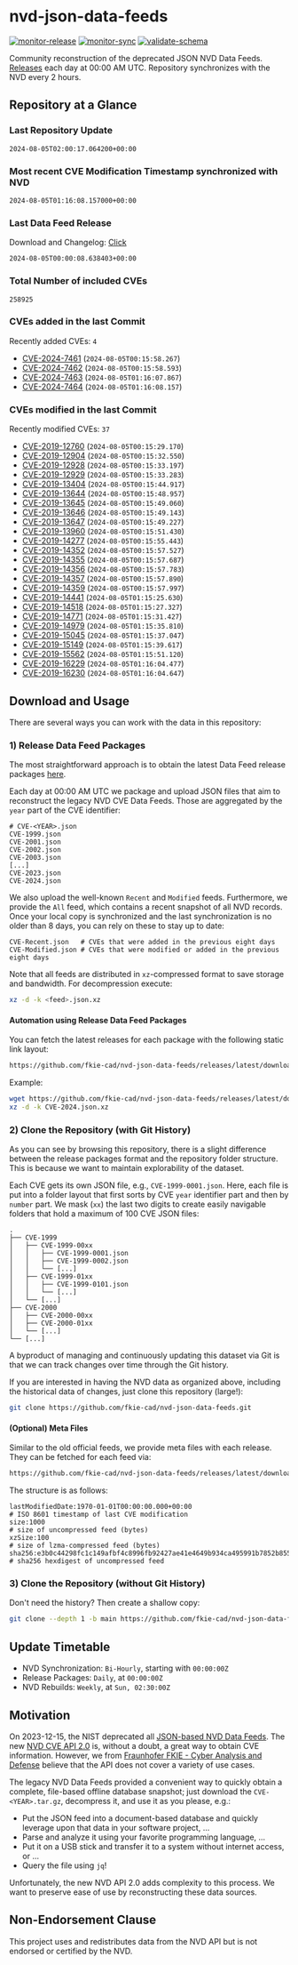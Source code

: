 # nvd-json-data-feeds

[![monitor-release](https://github.com/fkie-cad/nvd-json-data-feeds/actions/workflows/monitor_release.yml/badge.svg)](https://github.com/fkie-cad/nvd-json-data-feeds/actions/workflows/monitor_release.yml)
[![monitor-sync](https://github.com/fkie-cad/nvd-json-data-feeds/actions/workflows/monitor_sync.yml/badge.svg)](https://github.com/fkie-cad/nvd-json-data-feeds/actions/workflows/monitor_sync.yml)
[![validate-schema](https://github.com/fkie-cad/nvd-json-data-feeds/actions/workflows/validate_schema.yml/badge.svg)](https://github.com/fkie-cad/nvd-json-data-feeds/actions/workflows/validate_schema.yml)

Community reconstruction of the deprecated JSON NVD Data Feeds.
[Releases](https://github.com/fkie-cad/nvd-json-data-feeds/releases/latest) each day at 00:00 AM UTC.
Repository synchronizes with the NVD every 2 hours.

## Repository at a Glance

### Last Repository Update

```plain
2024-08-05T02:00:17.064200+00:00
```

### Most recent CVE Modification Timestamp synchronized with NVD

```plain
2024-08-05T01:16:08.157000+00:00
```

### Last Data Feed Release

Download and Changelog: [Click](https://github.com/fkie-cad/nvd-json-data-feeds/releases/latest)

```plain
2024-08-05T00:00:08.638403+00:00
```

### Total Number of included CVEs

```plain
258925
```

### CVEs added in the last Commit

Recently added CVEs: `4`

- [CVE-2024-7461](CVE-2024/CVE-2024-74xx/CVE-2024-7461.json) (`2024-08-05T00:15:58.267`)
- [CVE-2024-7462](CVE-2024/CVE-2024-74xx/CVE-2024-7462.json) (`2024-08-05T00:15:58.593`)
- [CVE-2024-7463](CVE-2024/CVE-2024-74xx/CVE-2024-7463.json) (`2024-08-05T01:16:07.867`)
- [CVE-2024-7464](CVE-2024/CVE-2024-74xx/CVE-2024-7464.json) (`2024-08-05T01:16:08.157`)


### CVEs modified in the last Commit

Recently modified CVEs: `37`

- [CVE-2019-12760](CVE-2019/CVE-2019-127xx/CVE-2019-12760.json) (`2024-08-05T00:15:29.170`)
- [CVE-2019-12904](CVE-2019/CVE-2019-129xx/CVE-2019-12904.json) (`2024-08-05T00:15:32.550`)
- [CVE-2019-12928](CVE-2019/CVE-2019-129xx/CVE-2019-12928.json) (`2024-08-05T00:15:33.197`)
- [CVE-2019-12929](CVE-2019/CVE-2019-129xx/CVE-2019-12929.json) (`2024-08-05T00:15:33.283`)
- [CVE-2019-13404](CVE-2019/CVE-2019-134xx/CVE-2019-13404.json) (`2024-08-05T00:15:44.917`)
- [CVE-2019-13644](CVE-2019/CVE-2019-136xx/CVE-2019-13644.json) (`2024-08-05T00:15:48.957`)
- [CVE-2019-13645](CVE-2019/CVE-2019-136xx/CVE-2019-13645.json) (`2024-08-05T00:15:49.060`)
- [CVE-2019-13646](CVE-2019/CVE-2019-136xx/CVE-2019-13646.json) (`2024-08-05T00:15:49.143`)
- [CVE-2019-13647](CVE-2019/CVE-2019-136xx/CVE-2019-13647.json) (`2024-08-05T00:15:49.227`)
- [CVE-2019-13960](CVE-2019/CVE-2019-139xx/CVE-2019-13960.json) (`2024-08-05T00:15:51.430`)
- [CVE-2019-14277](CVE-2019/CVE-2019-142xx/CVE-2019-14277.json) (`2024-08-05T00:15:55.443`)
- [CVE-2019-14352](CVE-2019/CVE-2019-143xx/CVE-2019-14352.json) (`2024-08-05T00:15:57.527`)
- [CVE-2019-14355](CVE-2019/CVE-2019-143xx/CVE-2019-14355.json) (`2024-08-05T00:15:57.687`)
- [CVE-2019-14356](CVE-2019/CVE-2019-143xx/CVE-2019-14356.json) (`2024-08-05T00:15:57.783`)
- [CVE-2019-14357](CVE-2019/CVE-2019-143xx/CVE-2019-14357.json) (`2024-08-05T00:15:57.890`)
- [CVE-2019-14359](CVE-2019/CVE-2019-143xx/CVE-2019-14359.json) (`2024-08-05T00:15:57.997`)
- [CVE-2019-14441](CVE-2019/CVE-2019-144xx/CVE-2019-14441.json) (`2024-08-05T01:15:25.630`)
- [CVE-2019-14518](CVE-2019/CVE-2019-145xx/CVE-2019-14518.json) (`2024-08-05T01:15:27.327`)
- [CVE-2019-14771](CVE-2019/CVE-2019-147xx/CVE-2019-14771.json) (`2024-08-05T01:15:31.427`)
- [CVE-2019-14979](CVE-2019/CVE-2019-149xx/CVE-2019-14979.json) (`2024-08-05T01:15:35.810`)
- [CVE-2019-15045](CVE-2019/CVE-2019-150xx/CVE-2019-15045.json) (`2024-08-05T01:15:37.047`)
- [CVE-2019-15149](CVE-2019/CVE-2019-151xx/CVE-2019-15149.json) (`2024-08-05T01:15:39.617`)
- [CVE-2019-15562](CVE-2019/CVE-2019-155xx/CVE-2019-15562.json) (`2024-08-05T01:15:51.120`)
- [CVE-2019-16229](CVE-2019/CVE-2019-162xx/CVE-2019-16229.json) (`2024-08-05T01:16:04.477`)
- [CVE-2019-16230](CVE-2019/CVE-2019-162xx/CVE-2019-16230.json) (`2024-08-05T01:16:04.647`)


## Download and Usage

There are several ways you can work with the data in this repository:

### 1) Release Data Feed Packages

The most straightforward approach is to obtain the latest Data Feed release packages [here](https://github.com/fkie-cad/nvd-json-data-feeds/releases/latest).

Each day at 00:00 AM UTC we package and upload JSON files that aim to reconstruct the legacy NVD CVE Data Feeds.
Those are aggregated by the `year` part of the CVE identifier:

```
# CVE-<YEAR>.json
CVE-1999.json
CVE-2001.json
CVE-2002.json
CVE-2003.json
[...]
CVE-2023.json
CVE-2024.json
```

We also upload the well-known `Recent` and `Modified` feeds.
Furthermore, we provide the `All` feed, which contains a recent snapshot of all NVD records.
Once your local copy is synchronized and the last synchronization is no older than 8 days, you can rely on these to stay up to date:

```plain
CVE-Recent.json   # CVEs that were added in the previous eight days
CVE-Modified.json # CVEs that were modified or added in the previous eight days
```

Note that all feeds are distributed in `xz`-compressed format to save storage and bandwidth.
For decompression execute:

```sh
xz -d -k <feed>.json.xz
```

#### Automation using Release Data Feed Packages

You can fetch the latest releases for each package with the following static link layout:

```sh
https://github.com/fkie-cad/nvd-json-data-feeds/releases/latest/download/CVE-<YEAR>.json.xz
```

Example:

```sh
wget https://github.com/fkie-cad/nvd-json-data-feeds/releases/latest/download/CVE-2024.json.xz
xz -d -k CVE-2024.json.xz
```

### 2) Clone the Repository (with Git History)

As you can see by browsing this repository, there is a slight difference between the release packages format and the repository folder structure.
This is because we want to maintain explorability of the dataset.

Each CVE gets its own JSON file, e.g., `CVE-1999-0001.json`.
Here, each file is put into a folder layout that first sorts by CVE `year` identifier part and then by `number` part.
We mask (`xx`) the last two digits to create easily navigable folders that hold a maximum of 100 CVE JSON files:

```plain
.
├── CVE-1999
│   ├── CVE-1999-00xx
│   │   ├── CVE-1999-0001.json
│   │   ├── CVE-1999-0002.json
│   │   └── [...]
│   ├── CVE-1999-01xx
│   │   ├── CVE-1999-0101.json
│   │   └── [...]
│   └── [...]
├── CVE-2000
│   ├── CVE-2000-00xx
│   ├── CVE-2000-01xx
│   └── [...]
└── [...]
```

A byproduct of managing and continuously updating this dataset via Git is that we can track changes over time through the Git history.

If you are interested in having the NVD data as organized above, including the historical data of changes, just clone this repository (large!):

```sh
git clone https://github.com/fkie-cad/nvd-json-data-feeds.git
```

#### (Optional) Meta Files

Similar to the old official feeds, we provide meta files with each release. They can be fetched for each feed via:

```sh
https://github.com/fkie-cad/nvd-json-data-feeds/releases/latest/download/CVE-<YEAR>.meta
```

The structure is as follows:

```plain
lastModifiedDate:1970-01-01T00:00:00.000+00:00                          # ISO 8601 timestamp of last CVE modification
size:1000                                                               # size of uncompressed feed (bytes)
xzSize:100                                                              # size of lzma-compressed feed (bytes)
sha256:e3b0c44298fc1c149afbf4c8996fb92427ae41e4649b934ca495991b7852b855 # sha256 hexdigest of uncompressed feed
```

### 3) Clone the Repository (without Git History)

Don't need the history? Then create a shallow copy:

```sh
git clone --depth 1 -b main https://github.com/fkie-cad/nvd-json-data-feeds.git
```


## Update Timetable

* NVD Synchronization: `Bi-Hourly`, starting with `00:00:00Z`
* Release Packages: `Daily`, at `00:00:00Z`
* NVD Rebuilds: `Weekly`, at `Sun, 02:30:00Z`


## Motivation

On 2023-12-15, the NIST deprecated all [JSON-based NVD Data Feeds](https://nvd.nist.gov/vuln/data-feeds#divRetirementBanner-1).
The new [NVD CVE API 2.0](https://nvd.nist.gov/developers/vulnerabilities) is, without a doubt, a great way to obtain CVE information.
However, we from [Fraunhofer FKIE - Cyber Analysis and Defense](https://www.fkie.fraunhofer.de/en/departments/cad.html) believe that the API does not cover a variety of use cases.

The legacy NVD Data Feeds provided a convenient way to quickly obtain a complete, file-based offline database snapshot; just download the `CVE-<YEAR>.tar.gz`, decompress it, and use it as you please, e.g.:

- Put the JSON feed into a document-based database and quickly leverage upon that data in your software project, ...
- Parse and analyze it using your favorite programming language, ...
- Put it on a USB stick and transfer it to a system without internet access, or ...
- Query the file using `jq`!

Unfortunately, the new NVD API 2.0 adds complexity to this process.
We want to preserve ease of use by reconstructing these data sources.

## Non-Endorsement Clause

This project uses and redistributes data from the NVD API but is not endorsed or certified by the NVD.
